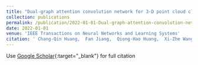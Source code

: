```yaml
---
title: "Dual-graph attention convolution network for 3-D point cloud classification"
collection: publications
permalink: /publication/2022-01-01-Dual-graph-attention-convolution-network-for-3-D-point-cloud-classification
date: 2022-01-01
venue: 'IEEE Transactions on Neural Networks and Learning Systems'
citation: ' Chang-Qin Huang,  Fan Jiang,  Qiong-Hao Huang,  Xi-Zhe Wang,  Zhong-Mei Han,  Wei-Yu Huang, &quot;Dual-graph attention convolution network for 3-D point cloud classification.&quot; IEEE Transactions on Neural Networks and Learning Systems, 2022.'
---
```

Use [Google Scholar](https://scholar.google.com/scholar?q=Dual+graph+attention+convolution+network+for+3+D+point+cloud+classification){:target="_blank"} for full citation